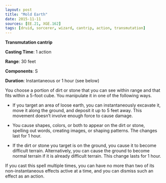 ```yaml
---
layout: post
title: "Mold Earth"
date: 2015-11-11
sources: [EE.21, XGE.162]
tags: [druid, sorcerer, wizard, cantrip, action, transmutation]
---
```


**Transmutation cantrip**

**Casting Time**: 1 action

**Range**: 30 feet

**Components**: S

**Duration**: Instantaneous or 1 hour (see below)

You choose a portion of dirt or stone that you can see within range and that fits within a 5-foot cube. You manipulate it in one of the following ways.

 * If you target an area of loose earth, you can instantaneously excavate it, move it along the ground, and deposit it up to 5 feet away. This movement doesn’t involve enough force to cause damage.

 * You cause shapes, colors, or both to appear on the dirt or stone, spelling out words, creating images, or shaping patterns. The changes last for 1 hour.

 * If the dirt or stone you target is on the ground, you cause it to become difficult terrain. Alternatively, you can cause the ground to become normal terrain if it is already difficult terrain. This change lasts for 1 hour.

If you cast this spell multiple times, you can have no more than two of its non-instantaneous effects active at a time, and you can dismiss such an effect as an action.
